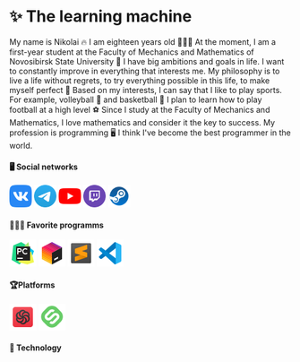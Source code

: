# ✨ The learning machine
My name is Nikolai 🔥 I am eighteen years old 🧑🏻‍💻 At the moment, I am a first-year student at the Faculty of Mechanics and Mathematics of Novosibirsk State University 🪪 I have big ambitions and goals in life. I want to constantly improve in everything that interests me. My philosophy is to live a life without regrets, to try everything possible in this life, to make myself perfect 💼
Based on my interests, I can say that I like to play sports. For example, volleyball 🏐 and basketball 🏀 I plan to learn how to play football at a high level ⚽ Since I study at the Faculty of Mechanics and Mathematics, I love mathematics and consider it the key to success. My profession is programming 🖥️ I think I've become the best programmer in the world.


#### 🖥️ Social networks

<a href="https://vk.com/n1k17"><img src="Image png Icon/Social/Icon VK" alt="Error" height="40"/></a>
<a href="https://t.me/prof_n1k17"><img src="Image png Icon/Social/Icon Telegram" alt="Error" height="40"/></a>
<a href="https://www.youtube.com/@n1k17-lite"><img src="Image png Icon/Social/Icon YouTube" alt="Error" height="40"/></a>
<a href="https://www.twitch.tv/may_flower_17"><img src="Image png Icon/Social/Icon Twitch" alt="Error" height="40"/></a>
<a href="https://steamcommunity.com/profiles/76561199596928911/"><img src="Image png Icon/Social/Icon Steam" height="40"></a>

#### 👩🏻‍💻 Favorite programms

<img src="Image png Icon/Programms/Icon PyCharm" height="48"/></a>
<img src="Image png Icon/Programms/Icon Toolbox" height="48"/></a>
<img src="Image png Icon/Programms/Icon Sublime Text" height="48"/></a>
<img src="Image png Icon/Programms/Icon VS code" height="48"/></a>

#### 🏆Platforms
<img src="Image png Icon/Platforms/Icon Codewars" heigth="48"/></a>
<img src="Image png Icon/Platforms/Icon Stepik" height="48"/></a>

#### 🤖 Technology



